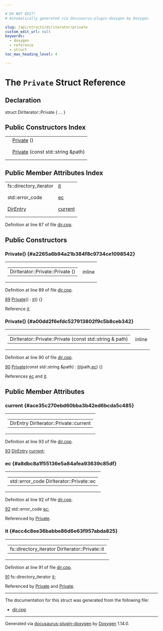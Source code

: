 ```yaml
---

# DO NOT EDIT!
# Automatically generated via docusaurus-plugin-doxygen by Doxygen.

slug: /api/structs/diriterator/private
custom_edit_url: null
keywords:
  - doxygen
  - reference
  - struct
toc_max_heading_level: 4

---
```


<div class="doxyPage">

# The `Private` Struct Reference



## Declaration

<div class="doxyDeclaration">
struct DirIterator::Private { ... }
</div>

## Public Constructors Index

<table class="doxyMembersIndex">

<tr class="doxyMemberIndexItem">
<td class="doxyMemberIndexItemType" align="left" valign="top"></td>
<td class="doxyMemberIndexItemName" align="left" valign="top"><a href="#a2265a6b94a21b384f8c9734ce1098542">Private</a> ()</td>
</tr>
<tr class="doxyMemberIndexDescription">
<td class="doxyMemberIndexDescriptionLeft"></td>
<td class="doxyMemberIndexDescriptionRight">
</td>
</tr>
<tr class="doxyMemberIndexSeparator">
<td class="doxyMemberIndexSeparator" colspan="2"></td>
</tr>

<tr class="doxyMemberIndexItem">
<td class="doxyMemberIndexItemType" align="left" valign="top"></td>
<td class="doxyMemberIndexItemName" align="left" valign="top"><a href="#a00dd2f6efdc527913802f9c5b8ceb342">Private</a> (const std::string &amp;path)</td>
</tr>
<tr class="doxyMemberIndexDescription">
<td class="doxyMemberIndexDescriptionLeft"></td>
<td class="doxyMemberIndexDescriptionRight">
</td>
</tr>
<tr class="doxyMemberIndexSeparator">
<td class="doxyMemberIndexSeparator" colspan="2"></td>
</tr>

</table>

## Public Member Attributes Index

<table class="doxyMembersIndex">

<tr class="doxyMemberIndexItem">
<td class="doxyMemberIndexItemType" align="left" valign="top">fs::directory_iterator</td>
<td class="doxyMemberIndexItemName" align="left" valign="top"><a href="#acc4c8ee36babbe86d6e63f957abda825">it</a></td>
</tr>
<tr class="doxyMemberIndexDescription">
<td class="doxyMemberIndexDescriptionLeft"></td>
<td class="doxyMemberIndexDescriptionRight">
</td>
</tr>
<tr class="doxyMemberIndexSeparator">
<td class="doxyMemberIndexSeparator" colspan="2"></td>
</tr>

<tr class="doxyMemberIndexItem">
<td class="doxyMemberIndexItemType" align="left" valign="top">std::error_code</td>
<td class="doxyMemberIndexItemName" align="left" valign="top"><a href="#a8dbc8a1f55136e5a84afea93639c85df">ec</a></td>
</tr>
<tr class="doxyMemberIndexDescription">
<td class="doxyMemberIndexDescriptionLeft"></td>
<td class="doxyMemberIndexDescriptionRight">
</td>
</tr>
<tr class="doxyMemberIndexSeparator">
<td class="doxyMemberIndexSeparator" colspan="2"></td>
</tr>

<tr class="doxyMemberIndexItem">
<td class="doxyMemberIndexItemType" align="left" valign="top"><a href="/web-doxygen/docs/api/classes/direntry">DirEntry</a></td>
<td class="doxyMemberIndexItemName" align="left" valign="top"><a href="#ace35c270ebd60bba3b42ed6bcda5c485">current</a></td>
</tr>
<tr class="doxyMemberIndexDescription">
<td class="doxyMemberIndexDescriptionLeft"></td>
<td class="doxyMemberIndexDescriptionRight">
</td>
</tr>
<tr class="doxyMemberIndexSeparator">
<td class="doxyMemberIndexSeparator" colspan="2"></td>
</tr>

</table>


<p>Definition at line 87 of file <a href="/web-doxygen/docs/api/files/src/dir-cpp">dir.cpp</a>.</p>

<div class="doxySectionDef">

## Public Constructors

### Private() {#a2265a6b94a21b384f8c9734ce1098542}

<div class="doxyMemberItem">
<div class="doxyMemberProto">
<table class="doxyMemberLabels">
<tr class="doxyMemberLabels">
<td class="doxyMemberLabelsLeft">
<table class="doxyMemberName">
<tr>
<td class="doxyMemberName">DirIterator::Private::Private ()</td>
</tr>
</table>
</td>
<td class="doxyMemberLabelsRight">
<span class="doxyMemberLabels">
<span class="doxyMemberLabel inline">inline</span>
</span>
</td>
</tr>
</table>
</div>
<div class="doxyMemberDoc">


<p>Definition at line 89 of file <a href="/web-doxygen/docs/api/files/src/dir-cpp">dir.cpp</a>.</p>

<div class="doxyProgramListing">

<div class="doxyCodeLine"><span class="doxyLineNumber"><a href="#a2265a6b94a21b384f8c9734ce1098542">89</a></span><span class="doxyLineContent"><span class="doxyHighlight">  <a href="#a2265a6b94a21b384f8c9734ce1098542">Private</a>() : <a href="#acc4c8ee36babbe86d6e63f957abda825">it</a>() {}</span></span></div>

</div>


Reference <a href="#acc4c8ee36babbe86d6e63f957abda825">it</a>.
</div>
</div>

### Private() {#a00dd2f6efdc527913802f9c5b8ceb342}

<div class="doxyMemberItem">
<div class="doxyMemberProto">
<table class="doxyMemberLabels">
<tr class="doxyMemberLabels">
<td class="doxyMemberLabelsLeft">
<table class="doxyMemberName">
<tr>
<td class="doxyMemberName">DirIterator::Private::Private (const std::string &amp; path)</td>
</tr>
</table>
</td>
<td class="doxyMemberLabelsRight">
<span class="doxyMemberLabels">
<span class="doxyMemberLabel inline">inline</span>
</span>
</td>
</tr>
</table>
</div>
<div class="doxyMemberDoc">


<p>Definition at line 90 of file <a href="/web-doxygen/docs/api/files/src/dir-cpp">dir.cpp</a>.</p>

<div class="doxyProgramListing">

<div class="doxyCodeLine"><span class="doxyLineNumber"><a href="#a00dd2f6efdc527913802f9c5b8ceb342">90</a></span><span class="doxyLineContent"><span class="doxyHighlight">  <a href="#a00dd2f6efdc527913802f9c5b8ceb342">Private</a>(</span><span class="doxyHighlightKeyword">const</span><span class="doxyHighlight"> std::string &amp;path) : <a href="#acc4c8ee36babbe86d6e63f957abda825">it</a>(path,<a href="#a8dbc8a1f55136e5a84afea93639c85df">ec</a>) {}</span></span></div>

</div>


References <a href="#a8dbc8a1f55136e5a84afea93639c85df">ec</a> and <a href="#acc4c8ee36babbe86d6e63f957abda825">it</a>.
</div>
</div>

</div>

<div class="doxySectionDef">

## Public Member Attributes

### current {#ace35c270ebd60bba3b42ed6bcda5c485}

<div class="doxyMemberItem">
<div class="doxyMemberProto">
<table class="doxyMemberLabels">
<tr class="doxyMemberLabels">
<td class="doxyMemberLabelsLeft">
<table class="doxyMemberName">
<tr>
<td class="doxyMemberName">DirEntry DirIterator::Private::current</td>
</tr>
</table>
</td>
</tr>
</table>
</div>
<div class="doxyMemberDoc">


<p>Definition at line 93 of file <a href="/web-doxygen/docs/api/files/src/dir-cpp">dir.cpp</a>.</p>

<div class="doxyProgramListing">

<div class="doxyCodeLine"><span class="doxyLineNumber"><a href="#ace35c270ebd60bba3b42ed6bcda5c485">93</a></span><span class="doxyLineContent"><span class="doxyHighlight">  <a href="/web-doxygen/docs/api/classes/direntry">DirEntry</a> <a href="#ace35c270ebd60bba3b42ed6bcda5c485">current</a>;</span></span></div>

</div>

</div>
</div>

### ec {#a8dbc8a1f55136e5a84afea93639c85df}

<div class="doxyMemberItem">
<div class="doxyMemberProto">
<table class="doxyMemberLabels">
<tr class="doxyMemberLabels">
<td class="doxyMemberLabelsLeft">
<table class="doxyMemberName">
<tr>
<td class="doxyMemberName">std::error_code DirIterator::Private::ec</td>
</tr>
</table>
</td>
</tr>
</table>
</div>
<div class="doxyMemberDoc">


<p>Definition at line 92 of file <a href="/web-doxygen/docs/api/files/src/dir-cpp">dir.cpp</a>.</p>

<div class="doxyProgramListing">

<div class="doxyCodeLine"><span class="doxyLineNumber"><a href="#a8dbc8a1f55136e5a84afea93639c85df">92</a></span><span class="doxyLineContent"><span class="doxyHighlight">  std::error_code <a href="#a8dbc8a1f55136e5a84afea93639c85df">ec</a>;</span></span></div>

</div>


Referenced by <a href="#a00dd2f6efdc527913802f9c5b8ceb342">Private</a>.
</div>
</div>

### it {#acc4c8ee36babbe86d6e63f957abda825}

<div class="doxyMemberItem">
<div class="doxyMemberProto">
<table class="doxyMemberLabels">
<tr class="doxyMemberLabels">
<td class="doxyMemberLabelsLeft">
<table class="doxyMemberName">
<tr>
<td class="doxyMemberName">fs::directory_iterator DirIterator::Private::it</td>
</tr>
</table>
</td>
</tr>
</table>
</div>
<div class="doxyMemberDoc">


<p>Definition at line 91 of file <a href="/web-doxygen/docs/api/files/src/dir-cpp">dir.cpp</a>.</p>

<div class="doxyProgramListing">

<div class="doxyCodeLine"><span class="doxyLineNumber"><a href="#acc4c8ee36babbe86d6e63f957abda825">91</a></span><span class="doxyLineContent"><span class="doxyHighlight">  fs::directory_iterator <a href="#acc4c8ee36babbe86d6e63f957abda825">it</a>;</span></span></div>

</div>


Referenced by <a href="#a2265a6b94a21b384f8c9734ce1098542">Private</a> and <a href="#a00dd2f6efdc527913802f9c5b8ceb342">Private</a>.
</div>
</div>

</div>

<hr/>

<p>The documentation for this struct was generated from the following file:</p>

<ul>
<li><a href="/web-doxygen/docs/api/files/src/dir-cpp">dir.cpp</a></li>
</ul>

<hr/>

<p class="doxyGeneratedBy">Generated via <a href="https://github.com/xpack/docusaurus-plugin-doxygen">docusaurus-plugin-doxygen</a> by <a href="https://www.doxygen.nl">Doxygen</a> 1.14.0.</p>

</div>

